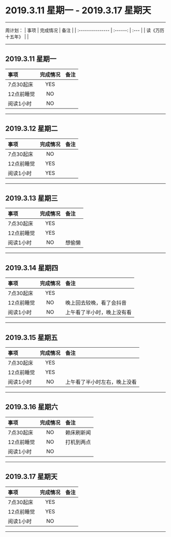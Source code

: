 # **2019.3.11 星期一 - 2019.3.17 星期天**

***

周计划：
| 事项             | 完成情况 | 备注 |
| :--------------- | :------: | :--- |
| 读《万历十五年》 |          |

***

## 2019.3.11 星期一

| 事项       | 完成情况 | 备注 |
| :--------- | :------: | :--- |
| 7点30起床  |   YES    |
| 12点前睡觉 |    NO    |
| 阅读1小时  |    NO    |

***

## 2019.3.12 星期二

| 事项       | 完成情况 | 备注 |
| :--------- | :------: | :--- |
| 7点30起床  |    NO    |
| 12点前睡觉 |   YES    |
| 阅读1小时  |   YES    |

***

## 2019.3.13 星期三

| 事项       | 完成情况 | 备注   |
| :--------- | :------: | :----- |
| 7点30起床  |   YES    |
| 12点前睡觉 |   YES    |
| 阅读1小时  |    NO    | 想偷懒 |

***

## 2019.3.14 星期四

| 事项       | 完成情况 | 备注                       |
| :--------- | :------: | :------------------------- |
| 7点30起床  |   YES    |
| 12点前睡觉 |    NO    | 晚上回去较晚，看了会抖音   |
| 阅读1小时  |    NO    | 上午看了半小时，晚上没有看 |

***

## 2019.3.15 星期五

| 事项       | 完成情况 | 备注                         |
| :--------- | :------: | :--------------------------- |
| 7点30起床  |   YES    |
| 12点前睡觉 |   YES    |
| 阅读1小时  |    NO    | 上午看了半小时左右，晚上没看 |

***

## 2019.3.16 星期六

| 事项       | 完成情况 | 备注       |
| :--------- | :------: | :--------- |
| 7点30起床  |    NO    | 赖床刷新闻 |
| 12点前睡觉 |    NO    | 打机到两点 |
| 阅读1小时  |    NO    |

***

## 2019.3.17 星期天

| 事项       | 完成情况 | 备注 |
| :--------- | :------: | :--- |
| 7点30起床  |   YES    |      |
| 12点前睡觉 |   YES    |
| 阅读1小时  |    NO    |

***

